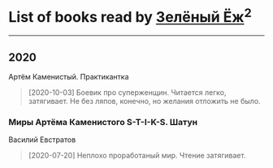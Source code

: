# List of books read by [Зелёный Ёж](https://plus.google.com/u/0/114314396404197072995/)<sup>2</sup>
---

## 2020

Артём Каменистый. Практикантка
> [2020-10-03] Боевик про суперженщин. Читается легко, затягивает. Не без ляпов, конечно, но желания отложить не было.


### Миры Артёма Каменистого S-T-I-K-S. Шатун
Василий Евстратов
> [2020-07-20] Неплохо проработаный мир. Чтение затягивает.



